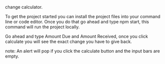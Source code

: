 change calculator.

To get the project started you can install the project files into your command line or code editor.
Once you do that go ahead and type npm start, this command will run the project locally.

Go ahead and type Amount Due and Amount Received, once you click calculate you will see the exact change you have to give back.

note: An alert will pop if you click the calculate button and the input bars are empty.
